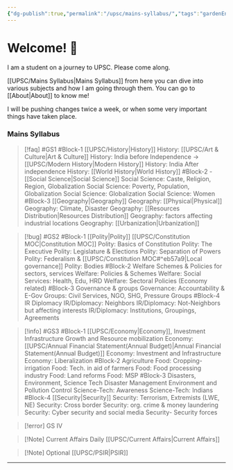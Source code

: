 ```yaml
---
{"dg-publish":true,"permalink":"/upsc/mains-syllabus/","tags":"gardenEntry","dgHomeLink":true,"dgPassFrontmatter":false}
---
```


# Welcome! 🌱
I am a student on a journey to UPSC. Please come along. 

[[UPSC/Mains Syllabus|Mains Syllabus]] from here you can dive into various subjects and how I am going through them.  You can go to [[About|About]] to know me! 

I will be pushing changes twice a week, or when some very important things have taken place. 

### Mains Syllabus
>[!faq] #GS1
#Block-1  [[UPSC/History|History]] 
History: [[UPSC/Art & Culture|Art & Culture]]
History: India before Independence -> [[UPSC/Modern History|Modern History]]
History: India After independence
History: [[World History|World History]]
#Block-2 - [[Social Science|Social Science]]
Social Science: Caste, Religion, Region, Globalization
Social Science: Poverty, Population, Globalization
Social Science: Globalization
Social Science: Women
#Block-3 [[Geography|Geography]]
Geography: [[Physical|Physical]]
Geography: Climate, Disaster 
Geography: [[Resources Distribution|Resources Distribution]]
Geography: factors affecting industrial locations
Geography: [[Urbanization|Urbanization]]

>[!bug] #GS2
>#Block-1 [[Polity|Polity]] [[UPSC/Constitution MOC|Constitution MOC]]
Polity: Basics of Constitution
Polity: The Executive
Polity: Legislature & Elections
Polity: Separation of Powers
Polity: Federalism & [[UPSC/Constitution MOC#^eb57a9|Local governance]]
Polity: Bodies
#Block-2 Welfare Schemes & Policies for sectors, services
Welfare: Policies & Schemes
Welfare: Social Services: Health, Edu, HRD
Welfare: Sectoral Policies (Economy related)
#Block-3 Governance & groups
Governance: Accountability & E-Gov
Groups: Civil Services, NGO, SHG, Pressure Groups
#Block-4 IR Diplomacy
IR/Diplomacy: Neighbors
IR/Diplomacy: Not-Neighbors but affecting interests
IR/Diplomacy: Institutions, Groupings, Agreements

>[!info] #GS3 
>#Block-1 [[UPSC/Economy|Economy]], Investment Infrastructure
Growth and Resource mobilization
Economy: [[UPSC/Annual Financial Statement(Annual Budget)|Annual Financial Statement(Annual Budget)]]
Economy: Investment and Infrastructure
Economy: Liberalization
#Block-2 Agriculture
Food: Cropping-irrigation
Food: Tech. in aid of farmers
Food: Food processing industry
Food: Land reforms
Food: MSP
#Block-3 Disasters, Environment, Science Tech
Disaster Management
Environment and Pollution Control
Science-Tech: Awareness
Science-Tech: Indians
#Block-4 [[Security|Security]]
Security: Terrorism, Extremists (LWE, NE)
Security: Cross border
Security: org. crime & money laundering
Security: Cyber security and social media
Security- Security forces

>[!error] GS IV

>[!Note] Current Affairs Daily
>[[UPSC/Current Affairs|Current Affairs]]

>[!Note] Optional
> [[UPSC/PSIR|PSIR]]



---
